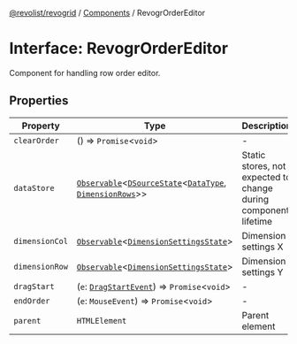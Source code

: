 [@revolist/revogrid](README.md) / [Components](Namespace.Components.md) / RevogrOrderEditor

# Interface: RevogrOrderEditor

Component for handling row order editor.

## Properties

| Property | Type | Description | Defined in |
| ------ | ------ | ------ | ------ |
| `clearOrder` | () => `Promise`\<`void`\> | - | [src/components.d.ts:500](https://github.com/revolist/revogrid/blob/0bf9217987a0038bc73b1aec64e1a3314302e790/src/components.d.ts#L500) |
| `dataStore` | [`Observable`](TypeAlias.Observable.md)\<[`DSourceState`](TypeAlias.DSourceState.md)\<[`DataType`](TypeAlias.DataType.md), [`DimensionRows`](TypeAlias.DimensionRows.md)\>\> | Static stores, not expected to change during component lifetime | [src/components.d.ts:504](https://github.com/revolist/revogrid/blob/0bf9217987a0038bc73b1aec64e1a3314302e790/src/components.d.ts#L504) |
| `dimensionCol` | [`Observable`](TypeAlias.Observable.md)\<[`DimensionSettingsState`](Interface.DimensionSettingsState.md)\> | Dimension settings X | [src/components.d.ts:508](https://github.com/revolist/revogrid/blob/0bf9217987a0038bc73b1aec64e1a3314302e790/src/components.d.ts#L508) |
| `dimensionRow` | [`Observable`](TypeAlias.Observable.md)\<[`DimensionSettingsState`](Interface.DimensionSettingsState.md)\> | Dimension settings Y | [src/components.d.ts:512](https://github.com/revolist/revogrid/blob/0bf9217987a0038bc73b1aec64e1a3314302e790/src/components.d.ts#L512) |
| `dragStart` | (`e`: [`DragStartEvent`](Interface.DragStartEvent.md)) => `Promise`\<`void`\> | - | [src/components.d.ts:513](https://github.com/revolist/revogrid/blob/0bf9217987a0038bc73b1aec64e1a3314302e790/src/components.d.ts#L513) |
| `endOrder` | (`e`: `MouseEvent`) => `Promise`\<`void`\> | - | [src/components.d.ts:514](https://github.com/revolist/revogrid/blob/0bf9217987a0038bc73b1aec64e1a3314302e790/src/components.d.ts#L514) |
| `parent` | `HTMLElement` | Parent element | [src/components.d.ts:518](https://github.com/revolist/revogrid/blob/0bf9217987a0038bc73b1aec64e1a3314302e790/src/components.d.ts#L518) |
